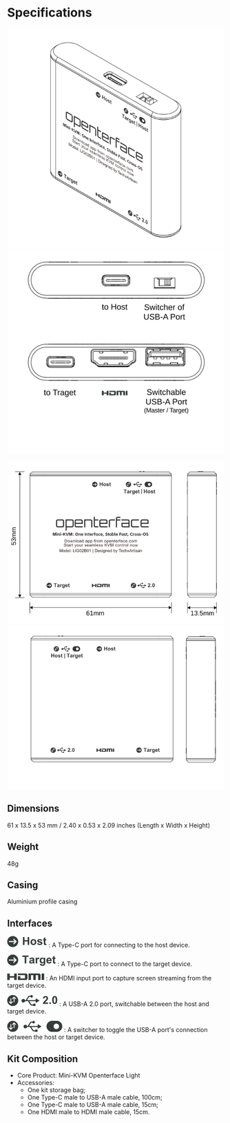 # Specifications

![Type-C to Host](images/product/lig-side.svg)
![Type-C to Host](images/product/lig-top.svg)

![Type-C to Host](images/product/lig-front.svg)
![Type-C to Host](images/product/lig-back.svg)

## Dimensions
61 x 13.5 x 53 mm / 2.40 x 0.53 x 2.09 inches (Length x Width x Height)

## Weight
48g

## Casing
Aluminium profile casing

## Interfaces
![Type-C to Host](images/type-c-to-host-2.svg)
:   A Type-C port for connecting to the host device.

![Type-C to Target](images/type-c-to-target-2.svg)
:   A Type-C port to connect to the target device.

![HDMI Port](images/hdmi-port-2.svg)
:   An HDMI input port to capture screen streaming from the target device.

![Switchable USB-A Port](images/switchable-usb-a-port-2.svg)
:   A USB-A 2.0 port, switchable between the host and target device.

![Switcher](images/switcher-2.svg)
:   A switcher to toggle the USB-A port's connection between the host or target device.

## Kit Composition
* Core Product: Mini-KVM Openterface Light
* Accessories:
	+ One kit storage bag;
	+ One Type-C male to USB-A male cable, 100cm;
	+ One Type-C male to USB-A male cable, 15cm;
	+ One HDMI male to HDMI male cable, 15cm.